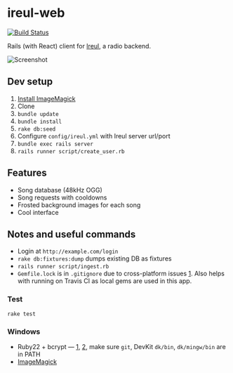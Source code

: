 # ireul-web

[![Build Status](https://travis-ci.org/gyng/ireul-web.svg)](https://travis-ci.org/gyng/ireul-web)

Rails (with React) client for [Ireul](https://github.com/infinityb/ireul/), a radio backend.

![Screenshot](http://i.imgur.com/SgSDlBG.png)

## Dev setup
1. [Install ImageMagick](http://www.imagemagick.org/index.php)
2. Clone
3. `bundle update`
4. `bundle install`
5. `rake db:seed`
6. Configure `config/ireul.yml` with Ireul server url/port
7. `bundle exec rails server`
8. `rails runner script/create_user.rb`

## Features
* Song database (48kHz OGG)
* Song requests with cooldowns
* Frosted background images for each song
* Cool interface

## Notes and useful commands
* Login at `http://example.com/login`
* `rake db:fixtures:dump` dumps existing DB as fixtures
* `rails runner script/ingest.rb`
* `Gemfile.lock` is in `.gitignore` due to cross-platform issues [1](https://github.com/bundler/bundler-features/issues/4). Also helps with running on Travis CI as local gems are used in this app.

### Test
`rake test`

### Windows
* Ruby22 + bcrypt — [1](https://github.com/codahale/bcrypt-ruby/issues/116), [2](https://www.alib.jp/entries/bcrypt_ext_load_error_on_ruby21x), make sure `git`, DevKit `dk/bin`, `dk/mingw/bin` are in PATH
* [ImageMagick](http://www.imagemagick.org/script/binary-releases.php#windows)
